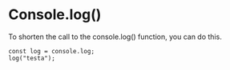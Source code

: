 # Console.log()

To shorten the call to the console.log() function, you can do this.
    
    const log = console.log;
    log("testa");